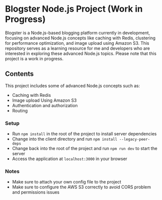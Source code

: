 # Blogster Node.js Project (Work in Progress)

Blogster is a Node.js-based blogging platform currently in development, focusing on advanced Node.js concepts
like caching with Redis, clustering for performance optimization, and image upload using Amazon S3.
This repository serves as a learning resource for me and developers who are interested in exploring these advanced Node.js topics.
Please note that this project is a work in progress.

## Contents

This project includes some of advanced Node.js concepts such as:

- Caching with Redis
- Image upload Using Amazon S3
- Authentication and authorization
- Routing

### Setup

- Run `npm install` in the root of the project to install server dependencies
- Change into the client directory and run `npm install --legacy-peer-deps`
- Change back into the root of the project and run `npm run dev` to start the server
- Access the application at `localhost:3000` in your browser

### Notes

- Make sure to attach your own config file to the project
- Make sure to configure the AWS S3 correctly to avoid CORS problem and permissions issues
